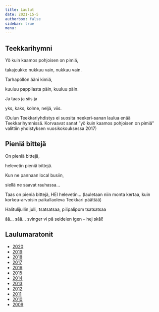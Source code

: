 ```yaml
---
title: Laulut
date: 2021-15-5
authorbox: false
sidebar: true
menu:
---
```


## Teekkarihymni
Yö kuin kaamos pohjoisen on pimiä,

takajoukko nukkuu vain, nukkuu vain.

Tarhapöllön ääni kimiä,

kuuluu pappilasta päin, kuuluu päin.

Ja taas ja siis ja

yks, kaks, kolme, neljä, viis.

(Oulun Teekkariyhdistys ei suosita neekeri-sanan laulua enää Teekkarihymnissä. Korvaavat sanat ”yö kuin kaamos pohjoisen on pimiä” valittiin yhdistyksen vuosikokouksessa 2017)

## Pieniä bittejä
On pieniä bittejä,

helevetin pieniä bittejä.

Kun ne pannaan local busiin,

siellä ne saavat rauhassa…

Taas on pieniä bittejä, HEI helevetin… (lauletaan niin monta kertaa, kuin korkea-arvoisin paikallaoleva Teekkari päättää)

Halitulijullin julli, tsatsatsaa, pilipalipom tsatsatsaa

åå… såå… svinger vi på seidelen igen – hej skål!

## Laulumaratonit
- [2020](./laulumaraton2020)
- [2019](./laulumaraton2019)
- [2018](./laulumaraton2018)
- [2017](./laulumaraton2017)
- [2016](./laulumaraton2016)
- [2015](./laulumaraton2015)
- [2014](./laulumaraton2014)
- [2013](./laulumaraton2013)
- [2012](./laulumaraton2012)
- [2011](./laulumaraton2011)
- [2010](./laulumaraton2010)
- [2009](./laulumaraton2009)
